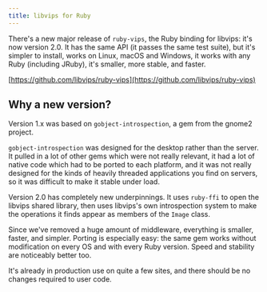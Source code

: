 ```yaml
---
title: libvips for Ruby
---
```


There's a new major release of `ruby-vips`, the Ruby binding for libvips:
it's now version 2.0. It has the same API (it passes the same test suite),
but it's simpler to install, works on Linux, macOS and Windows, it works
with any Ruby (including JRuby), it's smaller, more stable, and faster.

[https://github.com/libvips/ruby-vips](https://github.com/libvips/ruby-vips)

## Why a new version?

Version 1.x was based on `gobject-introspection`, a gem from the gnome2
project. 

`gobject-introspection` was designed for the desktop rather than the
server. It pulled in a lot of other gems which were not really relevant,
it had a lot of native code which had to be ported to each platform, and
it was not really designed for the kinds of heavily threaded applications
you find on servers, so it was difficult to make it stable under load.

Version 2.0 has completely new underpinnings. It uses `ruby-ffi` to open the
libvips shared library, then uses libvips's own introspection system to make
the operations it finds appear as members of the `Image` class. 

Since we've removed a huge amount of middleware, everything is smaller,
faster, and simpler. Porting is especially easy: the same gem works without
modification on every OS and with every Ruby version. Speed and stability are
noticeably better too. 

It's already in production use on quite a few sites, and there should be
no changes required to user code.

